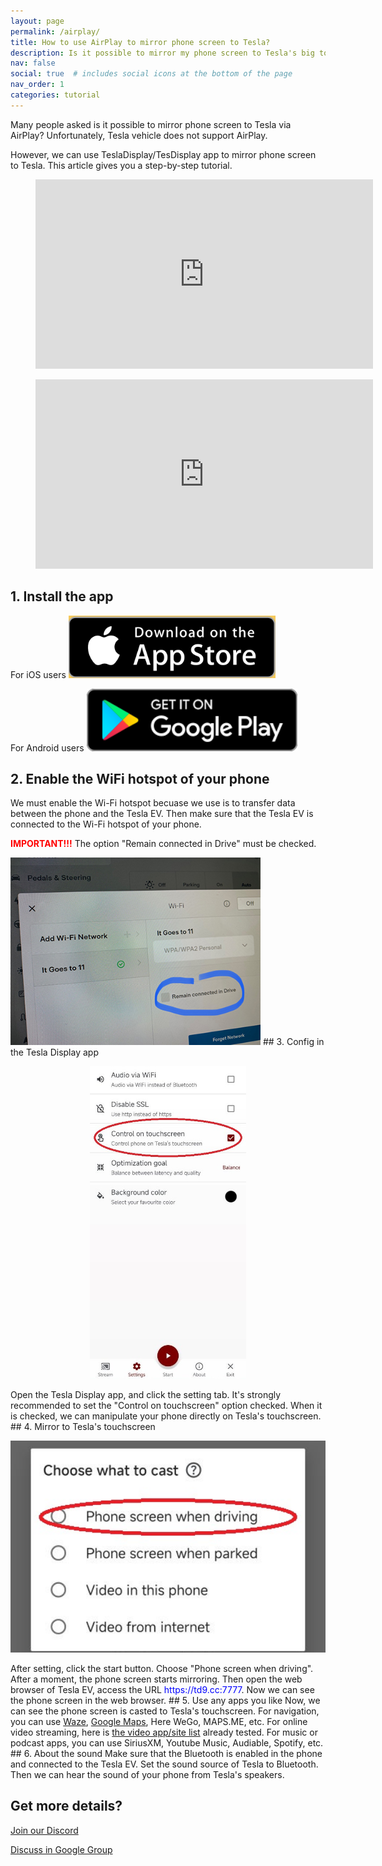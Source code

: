 ```yaml
---
layout: page
permalink: /airplay/
title: How to use AirPlay to mirror phone screen to Tesla?
description: Is it possible to mirror my phone screen to Tesla's big touchscreen via AirPlay?
nav: false
social: true  # includes social icons at the bottom of the page
nav_order: 1
categories: tutorial
---
```


Many people asked is it possible to mirror phone screen to Tesla via AirPlay? Unfortunately, Tesla vehicle does not support AirPlay. 

However, we can use TeslaDisplay/TesDisplay app to mirror phone screen to Tesla. This article gives you a step-by-step tutorial.

<!-- blank line -->
<figure class="video-container">
  <iframe width="540" height="303" src="https://www.youtube.com/embed/7gpRzQRM3uk" frameborder="0" allowfullscreen="true"> </iframe>
</figure>
<!-- blank line -->

<!-- blank line -->
<figure class="video-container">
  <iframe width="540" height="303" src="https://www.youtube.com/embed/aocOKvVqriA" frameborder="0" allowfullscreen="true"> </iframe>
</figure>
<!-- blank line -->

## 1. Install the app

For iOS users
<a id="appstore" href ="https://apps.apple.com/app/tesdisplay-screen-mirror/id6469987744">
<img src="/assets/img/app-store-badge.png" height="100px">
</a>

For Android users
<a id="googleplay" href ="https://play.google.com/store/apps/details?id=io.github.blackpill.tesladisplay&referrer=utm_source%3Dgithub%26utm_medium%3Dorganic">
<img src="/assets/img/google-play-badge.svg" height="100px">
</a>

## 2. Enable the WiFi hotspot of your phone
<p>We must enable the Wi-Fi hotspot becuase we use is to transfer data between the phone and the Tesla EV.
Then make sure that the Tesla EV is connected to the Wi-Fi hotspot of your phone.</p>
<p><span style="color: red"><b>IMPORTANT!!!</b></span> The option "Remain connected in Drive" must be checked.</p>
<img src="/assets/img/wifi-connected.jpg" height="300px">
## 3. Config in the Tesla Display app
<p style="text-align: center;">
<img src="/assets/img/settings-nav.jpg" alt="The settings of Tesla Display app" height="500px">
</p>
Open the Tesla Display app, and click the setting tab.
It's strongly recommended to set the "Control on touchscreen" option checked. When it is checked, we can manipulate your phone directly on Tesla's touchscreen.
## 4. Mirror to Tesla's touchscreen
<p style="text-align: center;">
<img src="/assets/img/phone-screen.jpg" alt="The start choice of Tesla Display app" width="540px">
</p>
After setting, click the start button. Choose "Phone screen when driving". After a moment, the phone screen starts mirroring.
Then open the web browser of Tesla EV, access the URL <span style="color:blue">https://td9.cc:7777</span>. Now we can see the phone screen in the web browser.
## 5. Use any apps you like
Now, we can see the phone screen is casted to Tesla's touchscreen.
For navigation, you can use <a href="/waze">Waze</a>, <a href="/gmap">Google Maps</a>, Here WeGo, MAPS.ME, etc.
For online video streaming, here is <a href="/sites">the video app/site list</a> already tested.
For music or podcast apps, you can use SiriusXM, Youtube Music, Audiable, Spotify, etc.
## 6. About the sound
Make sure that the Bluetooth is enabled in the phone and connected to the Tesla EV.
Set the sound source of Tesla to Bluetooth.
Then we can hear the sound of your phone from Tesla's speakers.

## Get more details?
<p><a href ="https://discord.gg/Tvbs9uWcN9" target="_blank">Join our Discord</a></p>
<p><a href ="https://groups.google.com/g/tesla-display" target="_blank">Discuss in Google Group</a></p>
